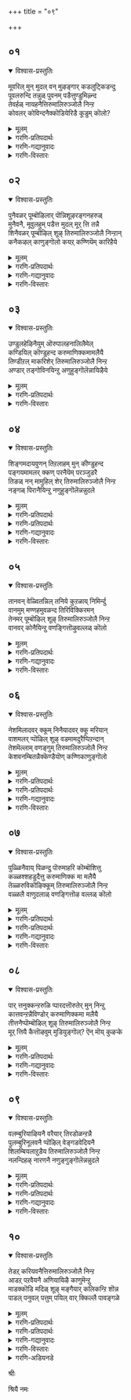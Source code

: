 +++
title = "०९"

+++

## ०१
<details open><summary>विश्वास-प्रस्तुतिः</summary>

मूवरिल् मुन् मुदल् वन् मुऴङ्गार् कडलुट्किडन्दु  
पूवलरुन्दि तन्नुळ् पुवनम् पडैत्तुण्डुमिऴ्न्द  
तेवर्हळ् नायहनैत्तिरुमालिरुञ्जोलै निन्ऱ  
कोवलर् कोविन्दनैक्कॊडियेरिडै कूडुम् कॊलो?
</details>

<details><summary>मूलम्</summary>

मूवरिल् मुन् मुदल् वन् मुऴङ्गार् कडलुट्किडन्दु  
पूवलरुन्दि तन्नुळ् पुवनम् पडैत्तुण्डुमिऴ्न्द  
तेवर्हळ् नायहनैत्तिरुमालिरुञ्जोलै निन्ऱ  
कोवलर् कोविन्दनैक्कॊडियेरिडै कूडुम् कॊलो?
</details>

<details><summary>गरणि-प्रतिपदार्थः</summary>

मूवरिल्=त्रिमूर्तिगळल्लि, मुन् मुदल्वन्=प्रमुखनादवनू, बहळ मुख्यनू, मुऴङ्गु=घोषणॆयिन्द, आर्=तुम्बिरुव, कडलुळ्=कडलल्लि, किडन्दु=पवडिसि, पू अलर् उन्दि तन्नुळ्=सुन्दरवागि अरळिद नाभियल्लि, पुवनम्=ब्रह्माण्डवन्नु, लोकवन्नु, पडैत्तु=पडॆदु, उण्डु=कबळिसि, उमिऴ्न्द=हॊरक्कॆ हाकिद, तेवर्हळ्=देवतॆगळ,अमरर, नायहनै=ऒडॆयनन्नु, तिरुमालिरुञ्जोलै=तिरुमालिरुञ्जोलैयल्लि, निन्ऱ=नॆलसिरुव, कोवलर्=गोवळर, कोविन्दनै=गोविन्दनन्नु, कॊडि एर्=बळ्ळिय हागॆ, इडै=नडुवुळ्ळवळु, कूडुम् कॊलो=सेरुवळो हेगो?
</details>

<details><summary>गरणि-गद्यानुवादः</summary>

त्रिमूर्तिगळल्लि बहळ मुख्यनादवनू, घोषणॆयिन्द तुम्बिरुव कडलल्लि पवडिसि, सुन्दरवाद तन्न नाभिकमलदल्लि ब्रह्माण्डवन्नु \(लोकवन्नु\)पडॆदु, उण्डु मत्तॆ अदन्नु हॊरक्कॆ हाकिदवनू देवतॆगळिगॆ\(अमररिगॆ\) ऒडॆयनू, तिरुमालिरुञ्जोलैयल्लि नॆलसिरुववनू आद गोवळर गोविन्दनन्नु बळ्ळिय हागॆ नडुवुळ्ळवळु कूडिकॊळ्ळुत्ताळो हेगो?\(१\)
</details>

<details><summary>गरणि-विस्तारः</summary>

ब्रह्म,विष्णु,ईश्वर ऎम्बवरुत्रिमूर्तिगळु. सृष्टि,स्थिति मत्तु लयकार्यगळ निर्वाहकरु.

हीगॆ मूवरागुवुदक्कॆ मुञ्चॆ, भगवन्तनु ऒब्बने आगि, ऎल्लक्कू मूलकारणनागि, बहुमुख्यनागिद्दवनु. दॊड्डदॊड्ड अलॆगळिन्द तुम्बि अब्बरिसुत्तिरुव पाल्गडलल्लि शेषशयननागि पवडिसिद्दवनू अवने. आग, अवन सुन्दरवाद नाभीकमलदल्लि चतुर्मुख ब्रह्मनन्नू अवन मूलक इडिय ब्रह्माण्डवन्नू ऎल्ल चेतनाचेतनगळन्नू सृष्टिसिदनु. प्रळयकाल बरुववरॆगॆ तन्न सृष्टियन्नु निर्वहिसुत्ता बन्दु, प्रळय काल बन्दाग अदॆल्लवन्नू ऒट्टागि कबळिसि बिट्टु, मत्तॆ सृष्टिगॆ अनुकूलिसुवन्तॆ तन्न हॊट्टॆयल्ले अदष्टन्नू बीजरूपदल्लि अडगिसिट्टुकॊण्डवनु. सृष्टिसमय बन्दाग अदन्न मत्तॆ हॊरहाकिद समर्थनु. देवतॆगळिगॆल्ल ऒडॆयनू, परमपदवासिगळाद अमरर निर्वाहकनू अवने. हिन्दॆ श्रीकृष्णनागि अवनु अवतरिसि नाना दिव्याद्भुत लीलॆगळिन्द जगत्तन्नु आश्चर्यगॊळिसिदनु. ऒन्दु सल, बालकृष्णनु देवेन्द्रन कडुकोपद फलवाद बिरुसुमळॆयिन्द एळुदिनगळ काल नन्दगोकुलद मग्गुलल्लिद्द गोवर्धनगिरियन्ने कॊडॆयन्तॆ ऎत्तिहिडिदु, अदरडियल्लि गोवळरन्नू गोवुगळन्नू रक्षिसिदनु. देवेन्द्रनु इदन्नु कण्डु नाचि धरॆगॆ इळिदुबन्दु “आ गोवळर गोविन्द”नन्नु पूजिसि, हर्षिसिदनु.

आऴ्वाररु हेळुत्तारॆ- महामहिमनाद आ स्वामिये ईग भक्तरन्नु उद्धरिसुवुदक्कागि तिरुमालिरुञ्जोलै मलै क्षेत्रदल्लि नॆलसिद्दानॆ. बळ्ळियन्तॆ कोमलवागि बळुकुव नडुवुळ्ळ नन्न मगळु, आ स्वामियॊडनॆ कूडिकॊण्डळो हेगो?

आऴ्वाररु तम्म तिरुमॊऴिगळल्लि “नन्न मगळु”, “युवति”, “विरहियाद नानु”, इत्यादियागि सम्बोधिसि हेळुत्तारॆ. इवॆल्लवू तम्म मनस्सन्नु, तम्मन्नु कुरितुहेळिकॊळ्ळुवुदे आगिदॆ ऎनिसुत्तदॆ.
</details>

## ०२
<details open><summary>विश्वास-प्रस्तुतिः</summary>

पुनैवळर् पूम्बॊऴिलार् पॊन्निशूऴरङ्गनहरुळ्  
मुनैवनै, मूवुलहुम् पडैत्त मुदल् मूर् त्ति तन्नै  
शिनैवळर् पूम्बॊऴिल् शूऴ् तिरुमालिरुञ्जोलै निन्ऱान्  
कनैकऴल् काणुङ्गॊलो कयऱ् कण्णियॆम् कारिहैये
</details>

<details><summary>मूलम्</summary>

पुनैवळर् पूम्बॊऴिलार् पॊन्निशूऴरङ्गनहरुळ्  
मुनैवनै, मूवुलहुम् पडैत्त मुदल् मूर् त्ति तन्नै  
शिनैवळर् पूम्बॊऴिल् शूऴ् तिरुमालिरुञ्जोलै निन्ऱान्  
कनैकऴल् काणुङ्गॊलो कयऱ् कण्णियॆम् कारिहैये
</details>

<details><summary>गरणि-प्रतिपदार्थः</summary>

पुनै=सुरहॊन्नॆ मरगळु, वळर्=बॆळॆयुव, पू=सुन्दरवाद, पॊऴिल्=तोपुगळिन्द,आर्=तुम्भिरुव, पॊन्नि=कावेरिनदियिन्द, शूऴ्-सुत्तुवरिदिरुव, अरङ्ग नहरुळ्=श्रीरङ्ग नगरदल्लि\(श्रीरङ्गद देवालयदल्लि\), मुनैवन्=प्रधाननागिरुववनन्नु,\(भगवन्तनन्नु\) मू उलहुम्म्=मूरु लोकगळन्नू, पडैत्त=पडॆद, मुदल् मूर् त्ति तन्नै=मुख्यनाद मूर्तियन्नु, शिनै=मॊग्गुगळु, वळर्=बॆळॆयुत्तिरुव, पू=हूविन, पॊऴिल्=तोपुगळिन्द, शूऴ्-सुत्तुवरिदिरुव, तिरुमालिरुञ्जोलै=तिरुमालिरुञ्जोलै मलै क्षेत्रदल्लि, निन्ऱान्=नॆलसिरुववनन्नू, कनै=सद्दु माडुत्तिरुव, कऴल्=कालन्दुगॆगळन्नु धरिसिरुववनन्नु, काणुम् कॊलो=काणुवळो हेगो, कयल् कण्णि=मीनिनन्तॆ कण्णुळ्ळ, ऎम् कारिहैये=नन्न हुडुगिये.
</details>

<details><summary>गरणि-गद्यानुवादः</summary>

सुरहॊन्नॆ मरगळु बॆळॆयुत्तिरुव सुन्दरवाद तोपुगळिन्द तुम्भिरुव कावेरिनदियिन्द सुत्तुवरिदिरुव श्रीरङ्गद देवालयदल्लि नॆलसिरुव प्रधाननन्नु, मूरु लोकगळन्नु पडॆद मुख्यनाद मूर्तियन्नु, मॊग्गुगळु बॆळॆयुत्तिरुव हूविन तोपुगळिन्द सुत्तुवरिदिरुव तिरुमालिरुञ्जोलै मलै क्षेत्रदल्लि नॆलसिरुववनन्नु, सद्दुमाडुत्तिरुव काल्गडगवन्नु धरिसिरुववनन्नु, मीनिनन्तॆ कण्णुळ्ळ नन्न हुडुगियु काणुवळो हेगो?\(२\)
</details>

<details><summary>गरणि-विस्तारः</summary>

“भूलोक वैकुण्ठ”वॆन्दु हॆसरु पडॆदिरुवुदु श्रीरङ्गक्षेत्र. पवित्रवाद कावेरिनदियिन्द सुत्तुवरिदु, हूगळिन्द तुम्बिरुव सुन्दरवाद सुरहॊन्नॆ मरगळ तोपुगळिन्द तुम्बि बहळ रम्यवागिरुव अल्लि भगवन्तनु श्रीरङ्गराजनागि \(श्रीरङ्गमन्नार्\) नॆलसिद्दानॆ. आऴ्वाररु श्रीरङ्ग क्षेत्रवन्नू आ स्वामियन्नू स्मरिसिकॊळ्ळुत्तिद्दारॆ.

स्वर्ग,मर्त्य,पाताळ-इवन्नु मूरुलोकगळु ऎन्नुवुदु वाडिकॆ. इदुवॆरॆगॆ बन्दिरुव विवरणॆयल्लि नोडिदरॆ, आऴ्वारर गमनदल्लि “पाताळ” अथवा “अधोलोकगळु” ऎम्बवे इल्लवॆनिसुत्तदॆ. अवरिगॆ एनिद्दरू भूलोक. स्वर्गादि मेलण लोक. परमपद-इवु मात्रवे मुख्य. इवन्ने इल्लि अवरु मूरुलोकगळु ऎन्दु करॆयुत्तिद्दारो हेगो\!  

“शिनैवळर् पूम्बिऴिल् शूऴ्- ऎम्बुदन्नु “दट्टवाद कॊम्बॆगळु बॆळॆदिरुव सुन्दरवाद तोपुगळिन्द सुत्तुवरिदिरुव”ऎन्दू अर्थमाडबहुदु.

तायि\(आऴ्वाररु \)हम्बलिसुत्ताळॆ- मूरु लोकगळन्नू सृष्टिसिदवनू, श्रीरङ्गक्षेत्रदल्लि नॆलसिदवनू, सद्दु माडुव काल्गडगगळन्नू धरिसिरुववनू ईग तिरुमालिरुञ्जोलै मलै क्षेत्रदल्लि नॆलसिरुववनू आद भगवन्तनन्नु मीनिनन्तॆ सुन्दरवाद कण्णुगळुळ्ळ नन्न हुडुगियु कण्डुकॊण्डळो हेगो?
</details>

## ०३
<details open><summary>विश्वास-प्रस्तुतिः</summary>

उण्डुलहेऴिनैयुम् ऒरुपालहनालिलैमेल्  
कण्डियिल् कॊण्डुहन्द करुमाणिक्कमामलैयै  
तिण्डीऱल् माकरिशेर् तिरुमालिरुञ्जोलै निन्ऱ  
अण्डार् तङ्गोविनयिन्ऱु अणुहुङ्गॊलॆन्नायिऴैये
</details>

<details><summary>मूलम्</summary>

उण्डुलहेऴिनैयुम् ऒरुपालहनालिलैमेल्  
कण्डियिल् कॊण्डुहन्द करुमाणिक्कमामलैयै  
तिण्डीऱल् माकरिशेर् तिरुमालिरुञ्जोलै निन्ऱ  
अण्डार् तङ्गोविनयिन्ऱु अणुहुङ्गॊलॆन्नायिऴैये
</details>

<details><summary>गरणि-प्रतिपदार्थः</summary>

उलहेऴिनैयुम्-एळु लोकगळन्नू, उण्डु=उण्डु, ऒरु=अपूर्ववाद, पालहन्=बालकनागि, आल् इलै=आलदॆलॆय मेलॆ, कण् तुयिल् कॊण्डु=योगनिद्दॆयल्लि पवडिसि, उहन्द=हर्षिसिदवनू, करु=कप्पगिरुव, माणिक्कम्=रत्नद, मा=दॊड्ड ,श्रेष्ठवाद, मलैयै=बॆट्टवन्नु\(बॆट्टदन्थरूपवुळ्ळवनन्नु\), तिण् तिऱल्=बहळ बलवुळ्ळ, मा=महा, करिशेर्=आनॆगळु शेरिरुव, तिरुमालिरुञ्जोलै=तिरुमालिरुञ्जोलै क्षेत्रदल्लि, निन्ऱ=नॆलसिरुववनू, अण्डर् तम्=देवतॆगळ, कोविनै=ऒडॆयनन्नु, इन्ऱु=इन्दु, अणुहुम् कॊलो=कूडिकॊळ्ळुवळो हेगो, ऎन्=नन्न, आय्=आय्द, इऴैये=आभरणवे.
</details>

<details><summary>गरणि-विस्तारः</summary>

एळुलोकगळन्नू उण्डु, अपूर्ववाद बालकनागि आलदॆलॆयल्लि योगनिद्दॆयल्लि पवडिसि हर्षिसिदवनू, करियरत्नद दॊड्ड बॆट्टदन्तॆ रूपवुळ्ळवनू, बहळ बलवुळ्ळ मद्दानॆगळु कूडिकॊण्डिरुव तिरुमालिरुञ्जोलै मलै क्षेत्रदल्लि

नॆलसिरुववनू, देवतॆगळ ऒडॆयनू आद स्वामियन्निन्दु नन्न आय्द आभरणवादवळु कूडिकॊळ्ळुवळो हेगो?\(३\)

प्रळयकालदल्लि तन्न इडिय सृष्टियन्ने कबळिसुववनू अनन्तर अपारवाद आ कडलल्लि आलदॆलॆय मेलॆ पुट्ट शिशुवागि निद्रिसुत्ता कल्पगळन्नु कळॆयुववनू भगवन्त. सृष्टि स्थितिगळल्लि हेगो हागॆये लयदल्लू अप्रतिम सामर्थ्यवुळ्ळवनु स्वामि ऎम्बुदन्नु इदु सूचिसुवुदु.

“माणिक्य” ऎम्बुदु नवरत्नगळल्लि ऒन्दु. अदु कॆम्पुबण्णद्दु करिय\(नीलिय\)बण्णद रत्न इन्द्रनीलमणि ऎम्बुदु. भगवन्तन देहकान्तियन्नु इन्द्रनीलमणिय बण्णक्कॆ होलिसुत्तारॆ.

ऎल्ल देवतॆगळिगू देवनागि,ऒडॆयनागि,निर्वाहकनागि इरुववनु स्वामि-देवदेवनु. तिरुमालिरुञ्जोलैमलै क्षेत्रदल्लि नॆल्सिरुववनू अवने.

“नन्न आय्द आभरण”- ऒन्दु उत्तमवाद रूपक. आभरणगळल्लि हुडुकि,हुडुकि बहळ बॆलबाळुव, धरिसलु सुन्दरवाद तनगॆ हितवाद ऒडवॆयन्नु आरिसिकॊळ्ळुव हागॆये मक्कळल्लि योग्यवादवळू, आदर्शगुण स्वभावगळन्नुळ्ळवळू, अनुपम लावण्यवतियू आदवळु “नन्न हुडुगिये” भगवन्तनन्नु आश्रयिस बयसुव, अवनन्नु सेरबहुदाद ऒळ्ळॆय चेतनन चित्रणविदु.
</details>

## ०४
<details open><summary>विश्वास-प्रस्तुतिः</summary>

शिङ्गमदायवुणन् तिऱलाहम् मुन् कीण्डुहन्द  
पङ्गयमामलर् क्कण् परनैयॆम् परञ्जुडरै  
तिङळ् नन् मामुहिल् शेर् तिरुमालिरुञ्जोलै निन्ऱ  
नङ्गळ् पिरानैयिन्ऱु नणुहुङ्गॊलॆन्नन्नुदले
</details>

<details><summary>मूलम्</summary>

शिङ्गमदायवुणन् तिऱलाहम् मुन् कीण्डुहन्द  
पङ्गयमामलर् क्कण् परनैयॆम् परञ्जुडरै  
तिङळ् नन् मामुहिल् शेर् तिरुमालिरुञ्जोलै निन्ऱ  
नङ्गळ् पिरानैयिन्ऱु नणुहुङ्गॊलॆन्नन्नुदले
</details>

<details><summary>गरणि-प्रतिपदार्थः</summary>

शिङ्गम् अदु आय्=सिंहद अवतारवन्नु तळॆदु, अवुणन्=राक्षसन, तिऱल् आहम्-बलिष्ठवाद ऎदॆयन्नु, मुन्=हिन्दॆ ऒन्दु सल, कीण्डु=सीळि, उहन्द=हर्षिसिद, पङ्गयम् मलर् कण्=कमलद हूविनन्तॆ कण्णुळ्ळवनू, परनै=ऎल्लक्कू अधिकनागि\(मेल्पट्टु\) इरुववनन्नु, ऎम्=नम्म, परञ्जुडरै=परञ्ज्योतिस्वरूपनन्नु, तिङ्गळ्=चन्द्रनू, नल्=ऒळ्ळॆय, मामुहिल्=दॊड्डमुगिलू, शेर्=कूडिकॊण्डिरुव, तिरुमालिरुञ्जोलै निन्ऱ=तिरुमालिरुञ्जोलै क्षेत्रदल्लि नॆलसिरुव, नङ्गळ्=नम्म, पिरानै
</details>

<details><summary>गरणि-प्रतिपदार्थः</summary>

=स्वामियन्नु इन्ऱु=इन्दु, नणुहुम् कॊल्= सपिफिसुवळो हेगो, ऎन् नल् नुदले=नन्न अन्दवाद हणॆयन्नुळ्ळवळु\!
</details>

<details><summary>गरणि-गद्यानुवादः</summary>

हिन्दॆ ऒन्दु सल, सिंहद अवतारवन्नु तळॆदु, बलिष्ठवाद राक्षसन ऎदॆयन्नु सीळिहर्षिसिद कमलद हूविनन्तॆ कण्णुळ्ळवनू ऎल्लक्कू मेल्पट्टवनू, नम्म परञ्ज्योतिस्वरूपनू, चन्द्रनू ऒळ्ळॆय दॊड्ड मेघगळू कूडिकॊण्डिरुव तिरुमालिरुञ्जोलै मलै क्षेत्रदल्लि नॆलसिरुववनू आद नम्म स्वामियन्नु इन्दु नन्न अन्दवाद हणॆयन्नुळ्ळवळु समीपिसुवळो हेगो?\(४\)
</details>

<details><summary>गरणि-विस्तारः</summary>

तन्न मगने आदरू, भगवद्भक्तनाद्दरिन्द, अवनिगॆ-प्रह्लादनिगॆ चित्रहिंसॆयन्नु कॊडुत्तिद्द दुष्टनू महाबलिष्ठनू आदवनु हिरण्यकशिपु. आश्रितरक्षकनाद भगवन्तनु नर-हरियागि अवतरिसि तन्न कै उगुरुगळिन्दले हिरण्यकशिपुविन ऎदॆयन्नु बगॆदुसीळि बिसुटनु.

कमलदहूविनन्तॆ सुन्दरवू विशालवू आकर्षकवू आद कण्णुळ्ळवनु अवनु-आद्दरिन्द “पङ्कजाक्षनु”, “पुण्डरीकाक्षनु” स्वामि.

इडिय सृष्टिगे मेल्पट्टु, इरुववनु-परनु.

कोटिकोटि सूर्यरष्टु तेजस्सिनिन्द मॆरॆयुव परञ्ज्योतिये स्वामि.

पूर्णचन्द्रनू दॊड्डदॊड्ड बिळिय मोडगळू गगनदल्लि कूडिकॊण्डु तिरुमालिरुञ्जोलैमलै क्षेत्रद सॊबगन्नु हॆच्चिसुवरु. अल्लि,भक्तर उद्धारक्कागि भगवन्तनु दिव्यसुन्दरनागि नॆलसिद्दानॆ

“नन्न अन्दवाद हणॆयन्नुळ्ळवळु”- ऒळ्ळॆय हणॆ, मुख, इवु हॆण्णिन सौन्दर्यवनु हॆच्चिसुवुवु. “हणॆ”ऎम्बुदन्नु अदृष्ट,भाग्य”ऎन्दु अर्थ माडीदरॆ, भगवन्तनन्नु समीपिसुत्तिरुववळु “सुन्दरियू भाग्यवतियू” आगिद्दाळॆ ऎन्दु विवरिसबहुदु. भगवन्तन कडॆगॆ वालुववरू, अवनन्नु समीपिसुववरू अवनन्नु सेरुववरू, निजवागियू भाग्यशालिगळे\!
</details>

## ०५
<details open><summary>विश्वास-प्रस्तुतिः</summary>

तानवन् वेळ्वितन्निल् तनिये कुऱळाय् निमिर्न्दु  
वानमुम् मण्णहमुवळन्द तिरिविक्किरमन्  
तेनमर् पूम्बॊऴिल् शूऴ् तिरुमालिरुञ्जोलै निन्ऱ  
वानवर् कोनैयिन्ऱु वणङ्गित्तॊऴुवल्लळ् कॊलो
</details>

<details><summary>मूलम्</summary>

तानवन् वेळ्वितन्निल् तनिये कुऱळाय् निमिर्न्दु  
वानमुम् मण्णहमुवळन्द तिरिविक्किरमन्  
तेनमर् पूम्बॊऴिल् शूऴ् तिरुमालिरुञ्जोलै निन्ऱ  
वानवर् कोनैयिन्ऱु वणङ्गित्तॊऴुवल्लळ् कॊलो
</details>

<details><summary>गरणि-प्रतिपदार्थः</summary>

तानवन्=दानवन, वेळ्वितन्निल्=यज्ञदल्लि, तनिये=ऒण्टियागि, कुऱळ् आय्=ब्रह्मचारियागि, निमिर्न्दु=बॆळॆदु, वानमुम्=मेलण लोकगळन्नू, मण् अहमुम्=भूलोकवन्नू, अळन्द=अळॆदुकॊण्ड, तिरिविक्किरमन्=त्रिविक्रमनु, तेन् अमर्=दुम्बिगळु\(जेनु\) तुम्बिरुव, पू-सुन्दरवाद, पॊऴिल्=तोपुगळिन्द, शूऴ्-सुत्तुवरिदिरुव, तिरुमालिरुञ्जोलै=तिरुमालिरुञ्जोलै मलै क्षेत्रदल्लि, निन्ऱ=नॆलसिरुव, वानवर्=देवतॆगळ, अमरर, कोनै=ऒडॆयनन्नु, वणङ्गि=नमस्करिसि, तॊऴुवल्लळ् कॊलो=पूजिसबल्लळो हेगो?
</details>

<details><summary>गरणि-गद्यानुवादः</summary>

दानवन यज्ञदल्लि ऒण्टियाद ब्रह्मचारियागि अवतरिसिदवनू, बॆळॆदु मेलणलोकगळन्नू भूलोकवन्नू अळॆदुकॊण्ड त्रिविक्रमनू, दुम्बिगळु तुम्बिरुव सुन्दरवाद तोपुगळिन्द सुत्तुवरिदिरुव तिरुमालिरुञ्जोलै मलै क्षेत्रदल्लि नॆलसिरुववनू आद देवदेवनन्नु \(नन्न हुडुगियु\) इदु नमस्करिसि, पूजिसबल्लळो हेगो?\(५\)
</details>

<details><summary>गरणि-विस्तारः</summary>

भगवन्तनिगॆ अत्यन्तप्रियनाद भक्तनु प्रह्लाद. अवन मॊम्मगनाद दानवने बलिचक्रवर्ति. महादानियॆन्दु प्रसिद्धनादवनु. भक्तन वंशवॆल्ल भगवन्तनिगॆ प्रियवादद्दे\! बलिचक्रवर्तियन्नु उद्धरिसुवुदक्कागि

स्वामियु अपूर्वसुन्दरनाद कुळ्ळब्रह्मचारियागि रूपगॊण्डु प्रवेशिसिदनु. तन्न हॆज्जॆगळल्लि मूरेमूरु हॆज्जॆगळ नॆलवन्नु बेडि, अवनिन्द पडॆदुकॊण्डनु. अ कूडले अल्लिये स्वामियु अद्भुतकारावागि बॆळॆदु, इडिय भूमण्डलवन्नु तन्न ऒन्दु हॆज्जॆयिन्द अळॆदुबिट्टनु. मेलण ऎल्ल लोकगळन्नू तन्न इन्नॊन्दु हॆज्जॆयिन्द अळॆदुबिट्टनु. तन्न मूरनॆय हॆज्जॆयन्नु बलिचक्रवर्तिय तलॆय मेलिरिसि, अवनन्नु तन्न पूर्णानुग्रहक्कॆ ऒळपडिसिकॊण्डनु. स्वामियु त्रिविक्रमनादद्दु हीगॆ.

ब्रह्मादेवतॆगळिगू, परमपदवासिगळाद अमररिगू अवनु देवनु- आद्दरिन्द देवाधिदेवनु.

पाशुरद तायि हम्बलिसुत्ताळॆ- सुन्दरियाद नन्न हुडुगियु तिरुमालिरुञ्जोलै मलै क्षेत्रदल्लि नॆलसिरुव नम्म देवदेवनिगॆ कैमुगिदु, ऎरगि, अवन तिरुवडिगळन्नु पूजिसि भाग्यशालियागुत्ताळो हेगो?
</details>

## ०६
<details open><summary>विश्वास-प्रस्तुतिः</summary>

नेशमिलादवर् क्कूम् निनैयादवर् क्कू मरियान्  
वाशमलर् प्पॊऴिल् शूऴ् वडमामदुरैप्पिऱन्दान्  
तेशमॆल्लाम् वणङ्गुम् तिरुमालिरुञ्जोलै निन्ऱ  
केशवनम्बितन्नैक्कॆण्डैयॊण् कण्णिकाणुङ्गॊलो
</details>

<details><summary>मूलम्</summary>

नेशमिलादवर् क्कूम् निनैयादवर् क्कू मरियान्  
वाशमलर् प्पॊऴिल् शूऴ् वडमामदुरैप्पिऱन्दान्  
तेशमॆल्लाम् वणङ्गुम् तिरुमालिरुञ्जोलै निन्ऱ  
केशवनम्बितन्नैक्कॆण्डैयॊण् कण्णिकाणुङ्गॊलो
</details>

<details><summary>गरणि-प्रतिपदार्थः</summary>

नेशम्=भक्ति,आसक्तिगळु, इलादवर् क्कुम्=इल्लदवरिगू, निनैयादवर्क्कूम्= नॆनॆयदॆ इरुववरिगू, अरियान्=सुलभसाध्यनल्ल\(दुर्लभनु\), वाशम्=परिमळिसुव, मलर्=हूगळिन्द कूडिद\(तुम्बिद\), पॊऴिल्=तोपुगळिन्द, शूऴ्-सुत्तुवरिदिरुव, वडमा मदुरै=मधुरापुरियल्लि, पिऱन्दान्=हुट्टिदवनू, तेशम् ऎल्लाम्-ऎल्ला देशगळवरू, वणङ्गुम्=नमस्करिसुव,तिरुमालिरुञ्जोलै=तिरुमालिरुञ्जोलै मलै क्षेत्रदल्लि, निन्ऱान्=नॆलसिरुव, केशवन्=सुन्दरवाद केशराशियन्नुळ्ळ, \(केशवन ऎम्ब\), नम्बि तन्नै-स्वामियन्नु
</details>

<details><summary>गरणि-प्रतिपदार्थः</summary>

कॆण्डै=कॆण्डॆ मीनिनम्तॆ, ऒण्=ऒप्पवाद\(सुन्दरवाद\), कण्णि=कण्णुळ्ळवळु, काणुम् कॊलो=काणुत्ताळो हेगो?
</details>

<details><summary>गरणि-गद्यानुवादः</summary>

भक्ति आसक्तिगळु इल्लदवरिगू नॆनॆयदवरिगू दुर्लभनू परिमळिसुव हूगळिन्द तुम्बिद तोपुगळिन्द सुत्तुवरिदिरुव मधुरापुरियल्लि हुट्टिदवनू, ऎल्ल देशगळवरू नमस्करिसुव तिरुमालिरुञ्जोलै मलै क्षेत्रदल्लि नॆलसिरुववनू, सुन्दरवाद केशराशियुळ्ळ, “केशव”ऎम्ब स्वामियन्नु कॆण्डॆ मीनिनन्तॆ ऒप्पवाद कण्णुळ्ळवळु काणुत्ताळो हेगो?\(६\)
</details>

<details><summary>गरणि-विस्तारः</summary>

भगवन्तनन्नु पडॆयबेकॆन्दू अवनन्नु ऒलिसिकॊळ्ळबेकॆन्दू आसक्तियुळ्ळवरागि अदक्कॆ तक्क कर्मगळन्नु माडुवुदरल्लि आदरवुळ्ळवरागि इरुववरिगॆ भक्तिहॆच्चुत्ता होगुवुदु. भगवन्तन दिव्यनामगळन्नु जपिसुवुदु, ध्यानिसुवुदु, कीर्तिसुवुदु स्वामिय कल्याणगुणगळ ऎडॆबिडदॆ चिन्तिसुवुदु- इवुगळिन्द भगवन्तनल्लि भक्तियु निलुकडॆयागुवुदु. ई बगॆय हम्बलवे इल्लदवरिगॆ भगवन्तनु ऒलियुवुदादरू हेगॆ? अवरिगॆ स्वामियु दुर्लभने.

तायि हम्बलिसुत्ताळॆ- मधुरानगरियल्लि श्रीकृष्णनागि अवतरिसिदवनू, सुन्दरवाद केशराशियुळ्ळवनू, “केशव” ऎम्ब हॆसरिनिन्द प्रसिद्धनादवनू, ऎल्ल देशद जनरिन्दलू कॊण्डाडिसिकॊळ्ळुववनू, तिरुमालिरुञ्जोलैमलै क्षेत्रदल्लि नॆलसिरुववनू आद भगवन्तनन्नु मीनिनन्तॆ चपल चञ्चलवाद सुन्दरवाद कण्णुळ्ळ नन्न हुडुगियु काणुत्ताळो हेगो\!
</details>

## ०७
<details open><summary>विश्वास-प्रस्तुतिः</summary>

पुळ्ळिनैवाय् पिळन्दु पॊरुमाहरि कॊम्बॊशित्तु  
कळ्ळश्शहडुदैत्तु करुमाणिक्क मा मलैयै  
तॆळ्ळरुविकॊऴिक्कूम् तिरुमालिरुञ्जोलै निन्ऱ  
वळ्ळलै वाणुदलाळ् वणङ्गित्तॊऴ वल्लळ् कॊलो
</details>

<details><summary>मूलम्</summary>

पुळ्ळिनैवाय् पिळन्दु पॊरुमाहरि कॊम्बॊशित्तु  
कळ्ळश्शहडुदैत्तु करुमाणिक्क मा मलैयै  
तॆळ्ळरुविकॊऴिक्कूम् तिरुमालिरुञ्जोलै निन्ऱ  
वळ्ळलै वाणुदलाळ् वणङ्गित्तॊऴ वल्लळ् कॊलो
</details>

<details><summary>गरणि-प्रतिपदार्थः</summary>

पुळ्ळिनै=पक्षिय, वाय्=बायन्नु, पिळन्दु=सीळिदवनू, पॊरु=होराडुव, मा करि=सलगद, कॊम्बु=दन्तवन्नु, ऒशित्तु=मुरिदुहाकिदवनू, कळ्ळम्=वञ्चनॆय, शहडु=शकटवन्नु
</details>

<details><summary>गरणि-प्रतिपदार्थः</summary>

उडैत्त=ऒदॆदवनू, करुमाणिक्कम्=करिय माणिक्यद, मामलैयै=दॊड्ड बॆट्टवन्नु, तॆळ्=तिळियाद, अरुवि=बॆट्टद हॊळॆगळु, कॊऴिक्कूम्=हरियुत्तिरुव, तिरुमालिरुञ्जोलै=तिरुमालिरुञ्जोलै मलै क्षेत्रदल्लि, निन्ऱान्=नॆलसिरुव,, वळ्ळलै-परम उदारियन्नु, वाळ् नुदलाळ्=तेजस्सिनिन्द कूडिद हणॆयुळ्ळवळु, वणङ्गि=नमस्करिसि, तॊऴवल्लळ् कॊलो=पूजिसबल्लळो हेगो?
</details>

<details><summary>गरणि-गद्यानुवादः</summary>

पक्षिय बायन्नु सीळिदवनू, होराडुव सलगद दन्तवन्नु मुरिदवनू, वञ्चनॆय शकटवन्नु ऒदॆदवनू, करियमाणिक्यद दॊड्ड बॆट्टदन्थवनू, तिळियाद बॆट्टद हॊळॆगळु हरियुव तिरुमालिरुञ्जोलै मलै क्षेत्रदल्लि नॆलसिरुववनू आद स्वामियन्नु तेजस्सिनिन्द कूडिद नन्न हुडुगियु नमस्करिसि पूजिसबल्लळो हेगो?\(७\)
</details>

<details><summary>गरणि-विस्तारः</summary>

श्रीकृष्णावतारद कॆलवु प्रसङ्गगळ सूचनॆ इल्लिदॆ. बकपक्षिय रूपदल्लि कॊल्ललु बन्द बकासुरन कॊक्कन्नु हिडिदु, अगलिसि, सीळि कृष्णनु अवनन्नु कॊन्दुहाकिदनु.

मधुरॆगॆ धनुर्यागक्कॆन्दु बन्द कृष्णनन्नु हॆब्बागिलल्ले कॊल्ललु सिद्धवागिनिन्तिद्द, होराटदल्लि नुरित, कुवलयापीडवॆम्ब मद्दानॆयन्नु कृष्णनु दिट्टतनदिन्द ऎदुरिसि, अदर दन्तवन्ने मुरिदु,अदरिन्दले आ आनॆयन्नु कॊन्दुहाकिदनु.

कृष्णनु इन्नू ऎळॆयमगु आग शकटनॆम्ब राक्षसनु बण्डिय रूपदल्लि वञ्चनॆयिन्द मगुविनमेलॆ हॊरळि कॊल्ललु बन्दाग मगुवु तन्न पुट्टकालन्नु झाडिसि, शकटनन्नु पुडिपुडि माडिदनु.

इन्द्रनीलमणिय बॆट्टवो ऎम्बन्तॆ भ्रमिसुवन्थ सुन्दरवाद आकर्षकवाद देहकान्तियुळ्ळवनु स्वामि.

रम्यवू परिशुद्धवू आद तिरुमालिरुञ्जोलै मलै क्षेत्रदल्लि नॆलसिरुव परमसमर्थनाद स्वामियन्नु तेजस्सिनिन्द मुखवुळ्ळ नन्न हुडुगियु नमस्करिसि पूजिसुवळो हेगो –ऎन्दु हम्बलिसुत्ताळॆ तायि.
</details>

## ०८
<details open><summary>विश्वास-प्रस्तुतिः</summary>

पार् त्तनुक्कन्ऱरुळि प्पारदत्तॊरुतेर् मुन् निन्ऱु  
कात्तवन्ऱन्नैविण्डोर् करुमाणिक्कमा मलैयै  
तीत्तनैप्पॊम्बॊऴिल् शूऴ् तिरुमालिरुञ्जोलै निन्ऱ  
मूर् त्तियै कैत्तॊऴवुम् मुडियुङ्गॊल्? ऎन् मॊय् कुऴऱ्के
</details>

<details><summary>मूलम्</summary>

पार् त्तनुक्कन्ऱरुळि प्पारदत्तॊरुतेर् मुन् निन्ऱु  
कात्तवन्ऱन्नैविण्डोर् करुमाणिक्कमा मलैयै  
तीत्तनैप्पॊम्बॊऴिल् शूऴ् तिरुमालिरुञ्जोलै निन्ऱ  
मूर् त्तियै कैत्तॊऴवुम् मुडियुङ्गॊल्? ऎन् मॊय् कुऴऱ्के
</details>

<details><summary>गरणि-प्रतिपदार्थः</summary>

पार् त्तनुक्कू=पार्थनिगॆ, अन्ऱु=अन्दु, अरुळि=कृपॆमाडिदवनन्नु, पारदत्तु=महाभारतयुद्धदल्लि, ऒरु=साटियिल्लद, तेर् मुन्=रथद मुन्दुगडॆ, निन्ऱु=निन्तु, कात्तवन् तन्नै=रक्षिसिदवनन्नु, विण्डोर्=नित्यसूरिगळ, अमरर, करुमाणिक्क मा मलैयै=करिय माणिक्यद दॊड्ड बॆट्टदन्थवनन्नु, तीर् त्तनै=पवित्रनन्नु,पू-सुन्दरवाद, पॊऴिल्=तोपुगळिन्द, शूऴ्-सुत्तुवरिदिरुव, तिरुमालिरुञ्जोलै=तिरुमालिरुञ्जोलै मलै क्षेत्रदल्लि, निन्ऱ=नॆलसिरुव, मूर् त्तियै=अर्चास्वरूपियन्नु, कैत्तॊऴवुम्=पूजिसुवुदक्कॆ, मुडियुम् कॊल्=साध्यावागुवुदो हेगो? ऎन्=नन्न, मॊय्=दट्टवागि बॆळॆदिरुव, कुऴल् के=तलॆगूदलुळ्ळवळिगॆ.
</details>

<details><summary>गरणि-गद्यानुवादः</summary>

अन्दु पार्थनिगॆ कृपॆदोरिदवनन्नु, महाभारत युद्धदल्लि साटियिल्लद रथद मुन्दुगडॆ निन्तु रक्षिसिदवनन्नु , नित्यसूरिगळ\(अमरर\) करिय माणिक्यद दॊड्डबॆट्टदन्थवनन्नु, परम पवित्रनन्नु,सुन्दरवाद तोपुगळिन्द सुत्तुवरिदिरुव तिरुमालिरुञ्जोलै मलै क्षेत्रदल्लि नॆलसिरुव अर्चास्वरूपियन्नु, पूजिसलु नन्न दट्टवाद तलॆगूदलुळ्ळवळिगॆ साध्यवागुवुदो हेगो?\(८\)
</details>

<details><summary>गरणि-विस्तारः</summary>

“पार्थनिगॆ कृपॆदोरिदवनन्नु”- महाभारत युद्धद मॊदलल्लि

तानु यार यारमेलॆ युद्धमाडबेकागिदॆयॆन्दु नोडीद अर्जुननिगॆ धृतिगॆट्टितु. भ्रान्ति हॆच्चितु. तानु माडुवुदु तप्पॆन्दु तोरितु. कूडले अवनु गाण्डीववन्नु कॆळगिट्टु “इन्नु युद्धमाडॆनु”ऎन्दु निर्धरिसिदनु.आग श्रीकृष्णनु अवन दिव्यरथक्कॆ सारथियागिद्दनु. अर्जुनन मनःस्थितियन्नु अरित कृष्णनु, युद्धरङ्गदल्लिये अर्जुननिगॆ सदुपदेशवन्नु नीडिदनु. क्षत्रियनागि, मानवनागि, अवनु माडबेकाद कर्तव्यवन्नु माडिये फलाफलगळन्नु कुरितु चिन्तिसलेबारदॆन्दू निष्कामकर्मयोगवन्नु उपदेशिसि अवनिगॆ कृपॆमाडिदनु. अर्जुननु मत्तॆ युद्धक्कॆ तॊडगिदनु, विजयियादनु. इदॆल्ल सारथियाद श्रीकृष्णन कृपॆ मत्तु रक्षणॆयिन्दले नडॆदद्दु.
</details>

## ०९
<details open><summary>विश्वास-प्रस्तुतिः</summary>

वलम्बुरियाऴियनै वरैयार् तिरडोळन्ऱन्नै  
पुलम्बुरिनूलवनै प्पॊऴिल् वेङ्गडवेदियनै  
शिलम्बियलाऱुडैय तिरुमालिरुञ्जोलै निन्ऱ  
नलन्दिहऴ् नारणनै नणुङ्गुङ्गॊलॆन्नन्नुदले
</details>

<details><summary>मूलम्</summary>

वलम्बुरियाऴियनै वरैयार् तिरडोळन्ऱन्नै  
पुलम्बुरिनूलवनै प्पॊऴिल् वेङ्गडवेदियनै  
शिलम्बियलाऱुडैय तिरुमालिरुञ्जोलै निन्ऱ  
नलन्दिहऴ् नारणनै नणुङ्गुङ्गॊलॆन्नन्नुदले
</details>

<details><summary>गरणि-प्रतिपदार्थः</summary>

वलम् पुरि=बलमुरि शङ्खवन्नू, आऴियनै=चक्रवन्नु धरिसिरुववनन्नु, वरै आर्=बॆट्टद हागॆ, तिरळ्=बलिष्ठवाद, तोळन् तन्नै=तोळुगळुळ्ळवनन्नु, पुलम्=वेदगळन्नु, पुरिनूलवनै=यज्ञोपवीतनागि उळ्ळवनन्नु, पॊऴिल्=तोपुगळ, वेङ्गडम्=तिरुमलॆयल्लि नॆलसिरुववनन्नु, वेदियनै=वेदगळिन्द तिळियतक्कवनन्नु, शिलम्बु=नादवे, इयल्=सहज स्वभाववागिरुव, आऱु=नदिगळन्नु, उडैय=कूडिरुव, तिरुमालिरुञ्जोलै= तिरुमालिरुञ्जोलै मलै क्षेत्रदल्लि, निन्ऱ=नॆलसिरुव, नलम्=तिरुकल्याणगुणगळॆल्लवुगळिन्दलू, तिहऴ्=बॆळगुव
</details>

<details><summary>गरणि-प्रतिपदार्थः</summary>

नारणनै=श्रीमन्नारायणनन्नु, नणुङ्गुम् कॊल्=सेरिकॊळ्ळुवळो हेगो, ऎन् नल् नुदले=नन्न ऒळ्ळॆय हणॆयुळ्ळवळे\(नन्न सुन्दरियाद भाग्यवतिये\)
</details>

<details><summary>गरणि-गद्यानुवादः</summary>

बलमुरि शङ्खवन्नू चक्रवन्नू धरिसिदवनन्नू, बॆट्टद हागॆ बलिष्ठवाद तोळुगळुळ्ळवनन्नू, वेदगळन्नु यज्ञोपवीतनागि उळ्ळवनन्नु, तोपुगळ तिरुवॆङ्कटगिरियल्लि नॆलसिरुववनन्नु, वेदगळिन्द तिळियतक्कवनन्नु, नादवे सहज स्वभाववागिरुव नदिगळुन्नुळ्ळ तिरुमालिरुञ्जोलै मलै क्षेत्रदल्लि नॆलसिरुववनन्नु, तिरुकल्याण गुणगळिन्द शोभिसुववनाद श्रीमन्नारायणनन्नु नन्न सुन्दरियू भाग्यवतियू आद हुडुगियु “सेरिकॊळ्ळुवळी हेगो?\(९\)
</details>

<details><summary>गरणि-विस्तारः</summary>

तायि हम्बलिसुत्ताळॆ- स्वामियु बलमुरि शङ्खवन्नू प्रज्वलिसुव चक्रवन्नू धरिसिद्दानॆ. अवन तोळुगळु अत्यन्त दृढवू बलिष्ठवू आदवु. वेदगळन्नु कूडिसि माडिद यज्ञोपवीतवन्नु धरिसिद्दानॆ. वेदगळ विवरणॆयिन्दले अवनु तिळियतक्कवनु सकल कल्याणगुणगळिन्द शोभिसुत्तिद्दानॆ. प्रकृतिरम्यवाद तिरुवॆङ्कटगिरियल्लि नॆलसिरुववनू, कलकल नादवन्नु सहजस्वभाववागि उळ्ळ परिशुद्धवाद नदिगळु हरियुव तिरुमालिरुञ्जोलैमलै क्षेत्रदल्लि नॆलसिरुववनू अवने. सर्वेश्वरनाद श्रीमन्नारायणनन्नु सुन्दरियू भाग्यवतियू आद नन्न हुडुगियु कूडिकॊळ्ळुवळो हेगो?

सर्वेश्वरनाद श्रीमन्नारायणनन्नु पूजिसबेकाद्दॆन्दू अवन कृपॆयिन्द उद्धारगॊळ्ळबेकॆन्दू आऴ्वाररु इल्लि हेळुत्तिद्दारॆ.
</details>

## १०
<details open><summary>विश्वास-प्रस्तुतिः</summary>

तेडऱ् करियवनैत्तिरुमालिरुञ्जोलै निन्ऱ  
आडऱ् पऱवैयनै अणियायिऴै काणुमॆन्ऱु  
माडक्कॊडि मदिळ् शूऴ् मङ्गैयार् कलिकन्ऱि शॊन्न  
पाडल् पनुवल् पत्तुम् पयिल् वार् क्किल्लै पावङ्गळे
</details>

<details><summary>मूलम्</summary>

तेडऱ् करियवनैत्तिरुमालिरुञ्जोलै निन्ऱ  
आडऱ् पऱवैयनै अणियायिऴै काणुमॆन्ऱु  
माडक्कॊडि मदिळ् शूऴ् मङ्गैयार् कलिकन्ऱि शॊन्न  
पाडल् पनुवल् पत्तुम् पयिल् वार् क्किल्लै पावङ्गळे
</details>

<details><summary>गरणि-प्रतिपदार्थः</summary>

तेडऱ् कु=हुडुकिकॊण्डु होगुववरिगॆ, अरियवनै=दुर्लभवादवनन्नु, पॊऴिल्=तोपुगळिन्द, शूऴ्-सुत्तुवरिदिरुव, तिरुमालिरुञ्जोलै=तिरुमालिरुञ्जोलै मलै क्षेत्रदल्लि, निन्ऱ=नॆलसिरुववनन्नु, आडल्=जयगळिसुव, पऱवैयनै=पक्षिय ऒडॆयनन्नु\( पक्षि वाहननन्नु\)
</details>

<details><summary>गरणि-प्रतिपदार्थः</summary>

अणि आय्=सुन्दरवागिरुववळू, इऱैइ=आभरणगळन्नु धरिसिदवळू, काणुम्=नोडुवळु, ऎन्ऱु=ऎन्दु, माडम्=महडि मनॆगळिन्दलू, कॊडि-ध्वजगळिम्दलू, मदिळ्=कोटॆयिन्दलू, शूऴ्-सुत्तुवरिदिरुव, मङ्गैयार्=तिरुमङ्गै नाडिनवर, कलिकन्ऱि=कलिध्वंसियु,शॊन्न-हेळिद, पाडल्=हाडिन, पनुवल्=कवितॆय, पत्तुम्=हत्तन्नू \(हत्तु पाशुरगळन्नू\) पयिल् वार् क्कू=अभ्यास माडुववरिगॆ, इल्लै पावङ्गळे= पापगळे इल्लवागुत्तवॆ.
</details>

<details><summary>गरणि-गद्यानुवादः</summary>

हुडुकिकॊण्डु होगुववरिगॆ दुर्लभवादवनन्नु, तिरुमालिरुञ्जोलै मलै क्षेत्रदल्लि नॆलसिरुववनन्नु, जयगळिसुव पक्षिय ऒडॆयनन्नु सुन्दरियू आभरणगळन्नु धरिसिरुववळू काणुवळु ऎन्दु महडिमनॆगळिन्दलू, ध्वजगळिन्दलू, कोटॆयिन्दलू सुत्तुवरिदिरुव तिरुमङ्गै नाडिनवर कलिध्वंसियु हेळिद हाडिन कवितॆय हत्तन्नू अभ्यासमाडुववरिगॆ पापगळे इल्ल.\(१०\)
</details>

<details><summary>गरणि-विस्तारः</summary>

इदु ई तिरुमॊऴिय कडॆय पाशुर. “सुन्दरियू यौवनवतियू आभरणभूषितळू आद तन्न मगळु, अवळ प्रियतमनल्लि\(भगवन्तनल्लि\)अतीववागि व्यामोहगॊण्डु, अवनन्नु हुडुकिकॊण्डु हॊरटुहोदळल्ल\! अवळु तिरुमालिरुञ्जोलै मलै क्षेत्रदल्लि नॆलसिरुव तन्न प्रियतमनन्नु कण्डळो हेगो? अवनिगॆ ऎरगिदळो हेगो? अवनन्नु पूजिसिदळो हेगो? अवनॊडनॆ कूडिकॊण्डळो हेगो?”ऎन्दॆल्ल हम्बलिसुवुदु तिरुमॊऴिय मॊदल ऒम्बत्तु पाशुरगळ विषय. तायिगॆ तन्न मगळ गाढप्रेमद विषय चॆन्नागि अरिवागिदॆ. तन्न प्रियतमनन्नु अवळु कूडिकॊण्डरॆ साकु. ऎन्दॆन्दिगॆ अदु नडॆदीतु ऎम्ब हम्बल अवळिगॆ.

तायिय मनस्सिगॆ निजवागि समाधानवन्नु तरुवन्थाद्दु हत्तनॆय पाशुर\(कडॆय पाशुर\). “ऎल्ल रीतियल्लू अणिगॊण्डु कनक सम्पन्नळाद कन्यॆयु तिरुमालिरुञ्जोलैयल्लि नॆलसिरुव तन्न प्रियनॊडनॆ कूडिकॊण्डळु”ऎम्ब निर्धारद मातु\! इदु तायिगॆ हितवन्नू मगळिगॆ आनन्दवन्नू तरुवुदु.

पाशुरद तायियन्तॆ भगवन्तनन्नु कूडिकॊळ्ळबेकॆम्ब बिडद हम्बलवन्नू, “मगळन्तॆ”अदक्कॆ बेकादद्दन्नॆल्ला सिद्धपडिसिकॊण्डु, तन्न प्रियतमनॊडनॆ कूडिये तीरुवॆनॆम्ब दृढनिश्चयवन्नू पडॆदु,

भक्तनादवनन्नु तन्न प्रयत्नगळन्नु \(मगळन्तॆ\) बिददॆ नडसिदरॆ, हुडुकुत्ता होगुववरिगॆ दुर्लभनॆनिसिद भगवन्तनन्नु सेरुवुदरल्लि सन्देहविल्ल-ऎम्बुदनु ई तिरुमॊऴिय “ध्वनि”ऎन्नबहुदे?

भक्तनु भगवन्तनन्नु समीपिसबेकु. अवनिगॆ नम्रनागि ऎरगबेकु. अवन तिरुवडिगळन्नाश्रयिसबेकु. अवुगळन्नु पूजिसबेकु . अवन गुणगान माडबेकु. इविष्टन्नू तप्पदॆ, दृढमनस्सिनिन्द नडसुवुदरिम्द, भगवन्तन कृपॆगॆ पात्रनागि अवनन्नु कूडिकॊळ्ळबहुदु-हीगॆ “तायि-मगळ”विषयद मूलक भगवन्तनन्नु ऒलिसिकॊळ्ळुव बगॆयन्नु ई पाशुरगळल्लि बोधिसुववनु कलियनु. राजभक्ति,देशभक्ति, भगवद्भक्तियन्नुळ्ळ तिरुमङ्गै नाडिनजनर ऒडॆयनु. पाशुरगळु कविताकौशल्यदिन्द कूडि, मधुरवागि हाडबल्लवुगळागि रचितवागिवॆ. ई पाशुरगळन्नु हृदयङ्गमवागि हाडुवुदन्नू, हेळिद विषयवन्नु चॆन्नागि तिळिदु अभ्यास माडि, हागॆ नडॆयुवुदन्नू अरित भक्तर पापगळॆल्लवू तॊलगि होगुवुवु. अवरु कायावाचा मनसा परिशुद्धरागि, भगवन्तन कृपॆगॆ पात्ररागुत्तारॆ. हीगिदॆ ई तिरुमॊऴिगॆ फलश्रुति\!
</details>

<details><summary>गरणि-अडियनडे</summary>

मूवरिल्, पुनै, उण्डु, शिङ्गमदु, तानवन्,, नेशम्, पुळ्ळिनै, पार् त्तनुक्कू, वलम्बुरि, तेडऱ् कु, \(ऎङ्गळ्\)
</details>

श्रीः

श्रियै नमः

